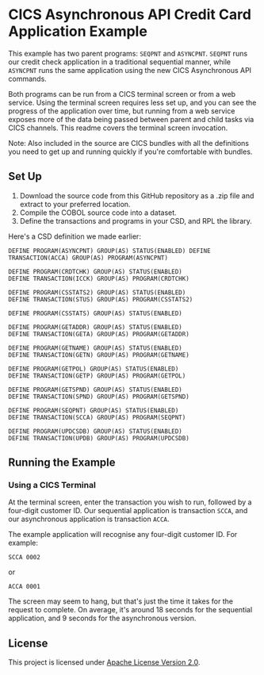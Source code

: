 # CICS Asynchronous API Credit Card Application Example

This example has two parent programs: `SEQPNT` and `ASYNCPNT`. `SEQPNT` runs our
credit check application in a traditional sequential manner, while `ASYNCPNT`
runs the same application using the new CICS Asynchronous API commands.

Both programs can be run from a CICS terminal screen or from a web
service. Using the terminal screen requires less set up, and you can see the
progress of the application over time, but running from a web service exposes
more of the data being passed between parent and child tasks via CICS
channels. This readme covers the terminal screen invocation.

Note: Also included in the source are CICS bundles with all the definitions you
need to get up and running quickly if you're comfortable with bundles.

## Set Up

1. Download the source code from this GitHub repository as a .zip file and
   extract to your preferred location.
2. Compile the COBOL source code into a dataset.
3. Define the transactions and programs in your CSD, and RPL the library.

Here's a CSD definition we made earlier:

    DEFINE PROGRAM(ASYNCPNT) GROUP(AS) STATUS(ENABLED) DEFINE
    TRANSACTION(ACCA) GROUP(AS) PROGRAM(ASYNCPNT)
    
    DEFINE PROGRAM(CRDTCHK) GROUP(AS) STATUS(ENABLED)
    DEFINE TRANSACTION(ICCK) GROUP(AS) PROGRAM(CRDTCHK)
    
    DEFINE PROGRAM(CSSTATS2) GROUP(AS) STATUS(ENABLED)
    DEFINE TRANSACTION(STUS) GROUP(AS) PROGRAM(CSSTATS2)
    
    DEFINE PROGRAM(CSSTATS) GROUP(AS) STATUS(ENABLED)
    
    DEFINE PROGRAM(GETADDR) GROUP(AS) STATUS(ENABLED)
    DEFINE TRANSACTION(GETA) GROUP(AS) PROGRAM(GETADDR)
    
    DEFINE PROGRAM(GETNAME) GROUP(AS) STATUS(ENABLED)
    DEFINE TRANSACTION(GETN) GROUP(AS) PROGRAM(GETNAME)
    
    DEFINE PROGRAM(GETPOL) GROUP(AS) STATUS(ENABLED)
    DEFINE TRANSACTION(GETP) GROUP(AS) PROGRAM(GETPOL)
    
    DEFINE PROGRAM(GETSPND) GROUP(AS) STATUS(ENABLED)
    DEFINE TRANSACTION(SPND) GROUP(AS) PROGRAM(GETSPND)
    
    DEFINE PROGRAM(SEQPNT) GROUP(AS) STATUS(ENABLED)
    DEFINE TRANSACTION(SCCA) GROUP(AS) PROGRAM(SEQPNT)
    
    DEFINE PROGRAM(UPDCSDB) GROUP(AS) STATUS(ENABLED)
    DEFINE TRANSACTION(UPDB) GROUP(AS) PROGRAM(UPDCSDB)
 
## Running the Example

### Using a CICS Terminal

At the terminal screen, enter the transaction you wish to run, followed by a
four-digit customer ID. Our sequential application is transaction `SCCA`, and
our asynchronous application is transaction `ACCA`.

The example application will recognise any four-digit customer ID. For example:

    SCCA 0002

or

    ACCA 0001

The screen may seem to hang, but that's just the time it takes for the request
to complete. On average, it's around 18 seconds for the sequential application,
and 9 seconds for the asynchronous version.

## License

This project is licensed under [Apache License Version 2.0](LICENSE).
